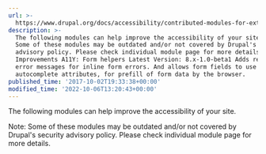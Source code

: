 ```yaml
---
url: >-
  https://www.drupal.org/docs/accessibility/contributed-modules-for-extending-accessibility-in-drupal
description: >-
  The following modules can help improve the accessibility of your site. Note:
  Some of these modules may be outdated and/or not covered by Drupal's security
  advisory policy. Please check individual module page for more details. Core
  Improvements A11Y: Form helpers Latest Version: 8.x-1.0-beta1 Adds readable
  error messages for inline form errors. And allows form fields to use
  autocomplete attributes, for prefill of form data by the browser.
published_time: '2017-10-02T19:33:38+00:00'
modified_time: '2022-10-06T13:20:43+00:00'
---
```

The following modules can help improve the accessibility of your site.

Note: Some of these modules may be outdated and/or not covered by Drupal's security advisory policy. Please check individual module page for more details. 